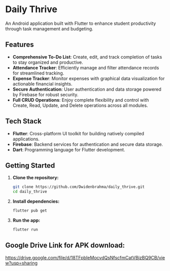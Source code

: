 # Daily Thrive

An Android application built with Flutter to enhance student productivity through task management and budgeting.

## Features

- **Comprehensive To-Do List**: Create, edit, and track completion of tasks to stay organized and productive.
- **Attendance Tracker**: Efficiently manage and filter attendance records for streamlined tracking.
- **Expense Tracker**: Monitor expenses with graphical data visualization for actionable financial insights.
- **Secure Authentication**: User authentication and data storage powered by Firebase for robust security.
- **Full CRUD Operations**: Enjoy complete flexibility and control with Create, Read, Update, and Delete operations across all modules.

## Tech Stack

- **Flutter**: Cross-platform UI toolkit for building natively compiled applications.
- **Firebase**: Backend services for authentication and secure data storage.
- **Dart**: Programming language for Flutter development.

## Getting Started

1. **Clone the repository:**
   ```bash
   git clone https://github.com/Dwidenbrahma/daily_thrive.git
   cd daily_thrive
   ```
2. **Install dependencies:**
   ```bash
   flutter pub get
   ```
3. **Run the app:**
   ```bash
   flutter run
   ```

## Google Drive Link for APK download:
  https://drive.google.com/file/d/18TFpbIeMocvdQsNfscfmCatVBjzBQ9CB/view?usp=sharing
